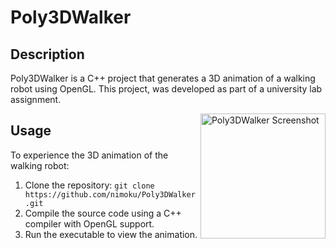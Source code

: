 # Poly3DWalker

## Description

Poly3DWalker is a C++ project that generates a 3D animation of a walking robot using OpenGL. This project, was developed as part of a university lab assignment.

<img src="[link_to_your_screenshot](https://private-user-images.githubusercontent.com/165675606/318477329-cb568bdd-97e8-429f-97aa-be2c21afce15.png?jwt=eyJhbGciOiJIUzI1NiIsInR5cCI6IkpXVCJ9.eyJpc3MiOiJnaXRodWIuY29tIiwiYXVkIjoicmF3LmdpdGh1YnVzZXJjb250ZW50LmNvbSIsImtleSI6ImtleTUiLCJleHAiOjE3MTE5ODUwMDcsIm5iZiI6MTcxMTk4NDcwNywicGF0aCI6Ii8xNjU2NzU2MDYvMzE4NDc3MzI5LWNiNTY4YmRkLTk3ZTgtNDI5Zi05N2FhLWJlMmMyMWFmY2UxNS5wbmc_WC1BbXotQWxnb3JpdGhtPUFXUzQtSE1BQy1TSEEyNTYmWC1BbXotQ3JlZGVudGlhbD1BS0lBVkNPRFlMU0E1M1BRSzRaQSUyRjIwMjQwNDAxJTJGdXMtZWFzdC0xJTJGczMlMkZhd3M0X3JlcXVlc3QmWC1BbXotRGF0ZT0yMDI0MDQwMVQxNTE4MjdaJlgtQW16LUV4cGlyZXM9MzAwJlgtQW16LVNpZ25hdHVyZT1mODViNDk3YTU2YWVmYWM2NzlhMjQ2MDU4NDQwYjEyYmNiODUwOWRjMjY3Njg2Mjk0MWRlZDM0MGZjNmZlZDQ4JlgtQW16LVNpZ25lZEhlYWRlcnM9aG9zdCZhY3Rvcl9pZD0wJmtleV9pZD0wJnJlcG9faWQ9MCJ9.LZRzmE13_LnaO7WYXcwWcZGJoks19OHXVReFoTw5Ap8)" alt="Poly3DWalker Screenshot" align="right" width="200">



## Usage

To experience the 3D animation of the walking robot:

1. Clone the repository: `git clone https://github.com/nimoku/Poly3DWalker.git`
2. Compile the source code using a C++ compiler with OpenGL support.
3. Run the executable to view the animation.
